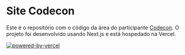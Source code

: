 # Site Codecon

Este é o repositório com o código da área do participante [Codecon](https://app.codecon.dev). O projeto foi desenvolvido usando Next.js e está hospedado na Vercel.

[![powered-by-vercel](https://user-images.githubusercontent.com/9409763/169923371-134b50cd-36f4-4b42-a391-17a1bccdc100.svg)](https://vercel.com/?utm_source=codecon&utm_campaign=oss)
